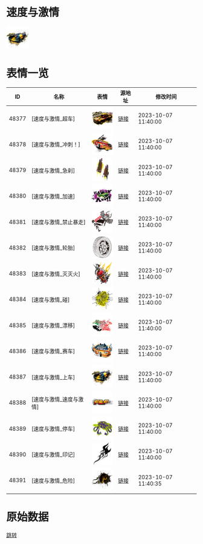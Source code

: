 # 速度与激情

<img src="./cover.png" height="60" alt="cover" />

# 表情一览

|ID|名称|表情|源地址|修改时间|
|----|----|----|----|----|
|48377|[速度与激情_超车]|<img src="./pic/048377_%5B速度与激情_超车%5D.png" height="60" alt="超车"/>|[链接](https://i0.hdslb.com/bfs/emote/e5b773e26344ebe1dab754738506e09063498a3f.png)|2023-10-07 11:40:00|
|48378|[速度与激情_冲刺！]|<img src="./pic/048378_%5B速度与激情_冲刺！%5D.png" height="60" alt="冲刺！"/>|[链接](https://i0.hdslb.com/bfs/emote/1c59a9e708cdeee89fc5cd72f3f51080c21e20a2.png)|2023-10-07 11:40:00|
|48379|[速度与激情_急刹]|<img src="./pic/048379_%5B速度与激情_急刹%5D.png" height="60" alt="急刹"/>|[链接](https://i0.hdslb.com/bfs/emote/d2c4e5106b70230153f344f6bb66628c449c8a6a.png)|2023-10-07 11:40:00|
|48380|[速度与激情_加速]|<img src="./pic/048380_%5B速度与激情_加速%5D.png" height="60" alt="加速"/>|[链接](https://i0.hdslb.com/bfs/emote/7c5dab2a7f19febc4417cf25f2d098c8c793f761.png)|2023-10-07 11:40:00|
|48381|[速度与激情_禁止暴走]|<img src="./pic/048381_%5B速度与激情_禁止暴走%5D.png" height="60" alt="禁止暴走"/>|[链接](https://i0.hdslb.com/bfs/emote/339ebc834ae415ff696de2206726d6e39edc6676.png)|2023-10-07 11:40:00|
|48382|[速度与激情_轮胎]|<img src="./pic/048382_%5B速度与激情_轮胎%5D.png" height="60" alt="轮胎"/>|[链接](https://i0.hdslb.com/bfs/emote/0b82fb79f59a4171a40d7010d5ce54ea20a7ccf8.png)|2023-10-07 11:40:00|
|48383|[速度与激情_灭灭火]|<img src="./pic/048383_%5B速度与激情_灭灭火%5D.png" height="60" alt="灭灭火"/>|[链接](https://i0.hdslb.com/bfs/emote/be8337b2935f7a18200d6331077cc0724b86a45e.png)|2023-10-07 11:40:00|
|48384|[速度与激情_碰]|<img src="./pic/048384_%5B速度与激情_碰%5D.png" height="60" alt="碰"/>|[链接](https://i0.hdslb.com/bfs/emote/2d83c21820ddc24820951f3b02de0f4330ff6059.png)|2023-10-07 11:40:00|
|48385|[速度与激情_漂移]|<img src="./pic/048385_%5B速度与激情_漂移%5D.png" height="60" alt="漂移"/>|[链接](https://i0.hdslb.com/bfs/emote/994b404c7e4387c9d7c2a10f9df13a9e9229c1f1.png)|2023-10-07 11:40:00|
|48386|[速度与激情_赛车]|<img src="./pic/048386_%5B速度与激情_赛车%5D.png" height="60" alt="赛车"/>|[链接](https://i0.hdslb.com/bfs/emote/1df96ce1eef5e0404f7cf2cafa227bc070d63a3e.png)|2023-10-07 11:40:00|
|48387|[速度与激情_上车]|<img src="./pic/048387_%5B速度与激情_上车%5D.png" height="60" alt="上车"/>|[链接](https://i0.hdslb.com/bfs/emote/bfa618d4d189a303fe3ed199413add0d423994ff.png)|2023-10-07 11:40:00|
|48388|[速度与激情_速度与激情]|<img src="./pic/048388_%5B速度与激情_速度与激情%5D.png" height="60" alt="速度与激情"/>|[链接](https://i0.hdslb.com/bfs/emote/4fe15fb5ae5bab3faa37408503c4cb37cb54cf3b.png)|2023-10-07 11:40:00|
|48389|[速度与激情_停车]|<img src="./pic/048389_%5B速度与激情_停车%5D.png" height="60" alt="停车"/>|[链接](https://i0.hdslb.com/bfs/emote/1ca4adae65a6e4cb3987b45e31444cd7edab5ba3.png)|2023-10-07 11:40:00|
|48390|[速度与激情_印记]|<img src="./pic/048390_%5B速度与激情_印记%5D.png" height="60" alt="印记"/>|[链接](https://i0.hdslb.com/bfs/emote/631463e9b62d5d487cf1580ca7742102f4dd3fad.png)|2023-10-07 11:40:00|
|48391|[速度与激情_危险]|<img src="./pic/048391_%5B速度与激情_危险%5D.png" height="60" alt="危险"/>|[链接](https://i0.hdslb.com/bfs/emote/61b4a39db2c897b33add7874956c91db2e02a5b5.png)|2023-10-07 11:40:35|

# 原始数据

[跳转](./raw.json)

